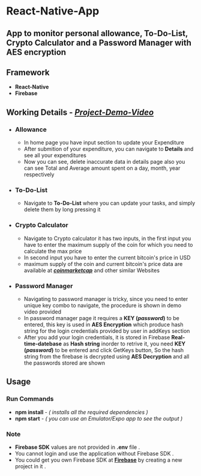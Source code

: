 # React-Native-App
## App to monitor personal allowance, To-Do-List, Crypto Calculator and a Password Manager with AES encryption
## Framework
  * **React-Native**
  * **Firebase** 
## Working Details - _[Project-Demo-Video](https://github.com/JacksonStuwart/React-Native-App/blob/master/Project-Demo_Video.mp4)_
 * ### Allowance
    * In home page you have input section to update your Expenditure
    * After submition of your expenditure, you can navigate to **Details** and see all your expenditures
    * Now you can see, delete inaccurate data in details page also you can see Total and Average amount spent on a day, month, year respectively 
 * ### To-Do-List
    * Navigate to **To-Do-List** where you can update your tasks, and simply delete them by long pressing it
 * ### Crypto Calculator
    * Navigate to Crypto calculator it has two inputs, in the first input you have to enter the maximum supply of the coin for which you need to calculate the max price
    * In second input you have to enter the current bitcoin's price in USD
    * maximum supply of the coin and current bitcoin's price data are available at **_[coinmarketcap](https://coinmarketcap.com/)_** and other similar Websites
 * ### Password Manager
    * Navigating to password manager is tricky, since you need to enter unique key combo to navigate, the procedure is shown in demo video provided
    * In password manager page it requires a **KEY (_password_)** to be entered, this key is used in **AES Encryption** which produce hash string for
      the login credentials provided by user in addKeys section
    * After you add your login credentials, it is stored in Firebase **Real-time-datebase** as **Hash string** inorder to retrive it, you need **KEY (_password_)** 
      to be entered and click GetKeys button, So the hash string from the firebase is decrypted using **AES Decryption** and all the passwords stored are shown
## Usage
 ### Run Commands
   * **npm install** - _( installs all the required dependencies )_
   * **npm start** - _( you can use an Emulator/Expo app to see the output  )_
 ### Note
   * **Firebase SDK** values are not provided in **.env** file .
   * You cannot login and use the application without Firebase SDK .
   * You could get you own Firebase SDK at **[Firebase](https://firebase.google.com/)** by creating a new project in it .
